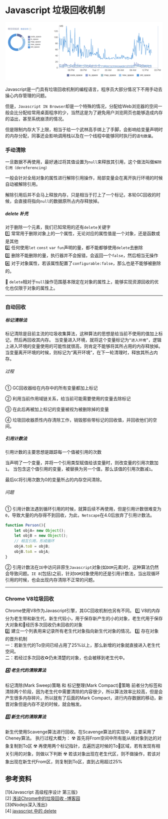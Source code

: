 # Javascript 垃圾回收机制
![](/blog_assets/v8_gc.png)

Javascript是一门具有垃圾回收机制的编程语言，程序员大部分情况下不用手动去操心内存管理的问题。

但是，`Javascript IN Browser`却是一个特殊的情况，分配给Web浏览器的空间一般会比分配给常用桌面程序的少，当然这是为了避免用户浏览网页也能够造成内存的溢出，甚至系统崩溃的情况。

但是限制内存大下上限，相当于给一个武林高手绑上了手脚，会影响给变量声明时的内存分配，同事还会影响调用栈以及在一个线程中能够同时执行的`语句数量`。

### 手动清除
一旦数据不再使用，最好通过将其值设置为`null`来释放其引用，这个做法叫做`解除引用（dereferencing）`

一般会针对全局对象的属性进行解除引用操作，局部变量会在离开执行环境的时候自动被解除引用。

解除引用后并不会马上释放内存，只是相当于打上了一个标记，本轮GC回收的时候，会直接将指向`null`的数据原所占内存释放掉。

##### delete 补充
对于删除一个元素，我们已知常用的还有`delete`关键字   
1️⃣ 常常用于删除对象上的一个属性，无论对应的属性值是一个对象，还是函数或是其他   
2️⃣ 任何使用`let` `const` `var` `fun`声明的量，都不能都够使用`delete`去删除   
3️⃣ 删除不能删除的量，执行器并不会报错，会返回一个`false`，然后相当无操作   
4️⃣ 对于对象属性，若该属性配置了`configurable:false`，那么也是不能够被删除的。 

🚸 `delete`相对于`null`操作范围基本限定在对象的属性上，能够实现资源回收的优化也仅限于对象的属性上。
___
### 自动回收
##### 标记清除法
标记清除是目前主流的垃圾收集算法，这种算法的思想是给当前不使用的值加上标记，然后再回收其内存。
当变量进入环境，就将这个变量标记为`“进入环境”`，逻辑上进入环境的变量使用的可能性就很高，则肯定不能够将其所占用的内存释放掉。当变量离开环境的时候，则标记为“离开环境”，在下一轮清理时，释放其所占内存。
###### 过程
① GC回收器给在内存中的所有变量都加上标记

② 利用当前作用域链关系，给当前可能需要使用的变量去除标记

③ 在此后再被加上标记的变量被视为被删除掉的变量

④  垃圾回收器质性内存清除工作，销毁那些带标记的回收值，并回收他们的空间。
#####  引用计数法
引用计数的主要思想是跟踪每一个值被引用的次数

当声明了一个变量，并将一个引用类型赋值给该变量时，则改变量的引用次数加`1`。
当包含这个值引用的变量，被替换为另一个值，那么该值的引用次数减`1`。

最后`GC`将引用次数为0的变量所占的内存空间清除。

###### 问题
① 引用计数法遇到循环引用的时候，就算后续不再使用，但是引用计数很难变为`0`，导致大量的内存得不到回收，为此，`Netscape`在4.0后放弃了引用计数法。
```js
function Person(){
    let objA= new Object();
    let objB = new Object();
    // 相互引用，形成循环
    objA.toB = objB;   
    objB.toA = objA;
}
```
② 引用计数法在`IE`中访问非原生`Javascript`对象(如`DOM`元素)时，这种算法仍然会导致问题。`IE 8`(包括)之前，针对`DOM`对象使用的还是引用计数法，当出现循环引用的时候，也会出现内存清除不正常的问题。
___
### Chrome V8垃圾回收
Chrome使用V8作为Javascript引擎，其GC回收机制也另有不同。
1️⃣ V8的内存分为老生带和新生代，新生代较小，用于保存新产生的小的对象，老生代用于保存大对象和经历多次回收仍未回收的对象  
2️⃣ 建立一个列表用来记录所有老生代对象指向新生代对象的情况。
3️⃣ 存在对象的晋升机制  
一：若新生代的To空间已经占用了25%以上，那么新增的对象就直接进入老生代空间。    
二：若经过多次回收♻️仍未清楚的对象，也会被移到老生代中。  
##### 4️⃣ 老生代的清除算法
标记清除(Mark Sweep)策略 和 标记整理(Mark Compact)策略
前者分为标签和清除两个阶段，因为老生代中需要清除的内容很少，所以算法效率比较高，但是会产生很多内存碎片。所以就有了后面的Mark Compact，进行内存数据的移动，新晋对象但是内存不足的时候，就会触发。
##### 5️⃣ 新生代的清除算法
新生代使用Scavenge算法进行回收。在Scavenge算法的实现中，主要采用了Cheney算法。
执行过程大概为：
☢️ 首先将From空间中所有能从根对象到达的对象复制到To区
☢️ 再使用两个标记指针，去遍历这时候的To区域，若有发现有相关引用的对象，则做以下判断
☢️ 若该对象出现在老生代区，则不做操作，若该对象出现在新生代From区，则复制到To区，直到占用超过25%

## 参考资料
[1]《Javascript 高级程序设计 第三版》     
[2] [浅谈Chrome中的垃圾回收 -博客园](https://www.cnblogs.com/liangdaye/p/4654734.html)     
[3]《Nodejs深入浅出》     
[4] [javascript 中的 delete](https://justjavac.com/javascript/2013/04/04/understanding-delete-in-javascript.html)


<!-- 
## 内存的释放(GC)
### 内存的生命周期
```js
1、分配当前代码所需的内存
2、使用非配到的内存，进行读写操作等
3、使用结束，将不需要的内存空间进行释放、归还。可以使手动或者GC标记回收
```
###### 垃圾回收
`GC标记清理`
`Javascript`有自动垃圾回收机制，原理是JS 内核找出那些不在使用的值，然后释放其占用的内存。垃圾回收器(`GC`)会每隔固定的时间就会执行一次释放操作。
建议减少使用全局变量的使用，因为在GC标记回收中，全局变量是最难判断是否该释放的。
而在局部作用域中，使用标记清除的算法，容易找出那些对象是不再使用的。
`手动清理`
```js
let obj = {a:123,qq:123};
obj = null;
```
[Javascript垃圾回收](/JS/GC.md) -->
